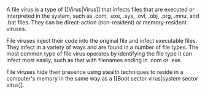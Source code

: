 A file virus is a type of [[Virus|Virus]] that infects files that are executed or interpreted in the system, such as .com, .exe, .sys, .ovl, .obj, .prg, .mnu, and .bat files. They can be direct-action (non-resident) or memory-resident viruses.

File viruses inject their code into the original file and infect executable files. They infect in a variety of ways and are found in a number of file types. The most common type of file virus operates by identifying the file type it can infect most easily, such as that with filenames ending in .com or .exe.

File viruses hide their presence using stealth techniques to reside in a computer's memory in the same way as a [[Boot sector virus|system sector virus]].